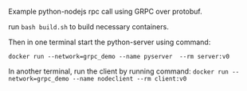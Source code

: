 Example python-nodejs rpc call using GRPC over protobuf.

run `bash build.sh` to build necessary containers. 

Then in one terminal start the python-server using command:

`docker run --network=grpc_demo --name pyserver  --rm server:v0` 

In another terminal, run the client by running command:
`docker run --network=grpc_demo --name nodeclient --rm client:v0` 